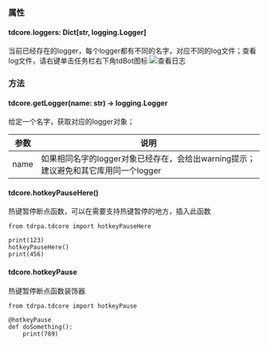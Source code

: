 ### 属性

#### tdcore.loggers: Dict[str, logging.Logger]
当前已经存在的logger，每个logger都有不同的名字，对应不同的log文件；查看log文件，请右键单击任务栏右下角tdBot图标
![查看日志](https://gitee.com/tdRPA/tdRPA/raw/master/tdcore/img/view_log.png)



### 方法

#### tdcore.getLogger(name: str) -> logging.Logger
给定一个名字，获取对应的logger对象；

|  参数 | 说明  |
|---|---|
|  name | 如果相同名字的logger对象已经存在，会给出warning提示；建议避免和其它库用同一个logger  |


#### tdcore.hotkeyPauseHere()
热键暂停断点函数，可以在需要支持热键暂停的地方，插入此函数
```
from tdrpa.tdcore import hotkeyPauseHere

print(123)
hotkeyPauseHere()
print(456)
```


#### tdcore.hotkeyPause
热键暂停断点函数装饰器
```
from tdrpa.tdcore import hotkeyPause

@hotkeyPause
def doSomething():
    print(789)
```